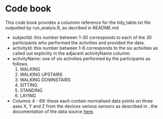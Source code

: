 # Code book

This code book provides a colummn reference for the tidy_table.txt file outputted by run_analyis.R, as decribed in README.md

* subjectId: this number between 1-30 corresponds to each of the 30 participants who performed the activities and provided the data.
* activityId: this number between 1-6 corresponds to the six activities as called out explicitly in the adjacent activityName columm.
* activityName: one of six activities performed by the participants as follows.
  1. WALKING
  2. WALKING UPSTAIRS
  3. WALKING DOWNSTAIRS
  4. SITTING
  5. STANDING
  6. LAYING
* Columns 4 - 69: these each contain normalised data points on three axes X, Y and Z from the devices various sensors as described in ..the documentation of the data source [here](http://archive.ics.uci.edu/ml/datasets/Human+Activity+Recognition+Using+Smartphones).

